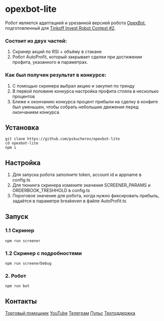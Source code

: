# opexbot-lite

Робот является адаптацией и урезанной версией робота [OpexBot](https://github.com/pskucherov/OpexBot/), подготовленный для [Tinkoff Invest Robot Contest #2](https://meetup.tinkoff.ru/event/tinkoff-invest-robot-contest-2/).

### Состоит из двух частей:
1. Скринер акций по RSI + объёму в стакане
1. Робот AutoProfit, который закрывает сделки при достижении профита, указанного в параметрах.

### Как был получен результат в конкурсе:
1. С помощью скринера выбрал акцию и закупил по тренду
1. В первой половине конкурса настройка профита стояла в несколько процентов
1. Ближе к окончанию конкурса процент прибыли на сделку в конфиге был уменьшен, чтобы собрать небольшие движения перед окончанием конкурса

## Установка
```
git clone https://github.com/pskucherov/opexbot-lite
cd opexbot-lite
npm i
```

## Настройка
1. Для запуска робота заполните token, account id и appname в config.ts
1. Для тюнинга скринера измените значения SCREENER_PARAMS и ORDERBOOK_TRESHHOLD в config.ts
1. Пороговое значение для робота, когда нужно фиксировать прибыль, задаётся в параметре breakeven в файле AutoProfit.ts


## Запуск

### 1.1 Скринер
`npm run screener`

### 1.2 Скринер с подробностями
`npm run screenerDebug`

### 2. Робот
`npm run bot`


## Контакты
[Торговый помощник](https://opexflow.com/kit)
[YouTube](https://www.youtube.com/channel/UCfAEA159a0QMBcswJ23S2rA)
[Телеграм](https://t.me/opexflow)
[Пульс](https://www.tinkoff.ru/invest/social/profile/Opexflow/)
[Техподдержка](https://t.me/opexbotru)
